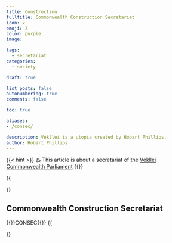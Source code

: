 ```yaml
---
title: Construction
fulltitle: Commonwealth Construction Secretariat 
icon: ⚒️
emoji: Ζ
color: purple
image: 

tags: 
  - secretariat
categories:
  - society

draft: true

list_posts: false
autonumbering: true
comments: false

toc: true

aliases:
- /consec/

description: Vekllei is a utopia created by Hobart Phillips.
author: Hobart Phillips
---
```

{{< hint >}}
߷ This article is about a secretariat of the [Vekllei](/utopia/vekllei/) [Commonwealth Parliament](/utopia/society/state/government/commonwealth/)
{{</hint>}}

{{<section>}}
## Commonwealth Construction Secretariat 
{{<boxtag teal>}}CONSEC{{</boxtag>}}
{{</section>}}